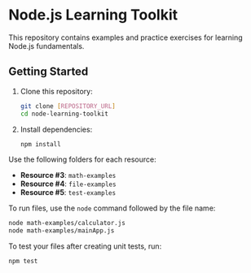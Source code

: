 # Node.js Learning Toolkit

This repository contains examples and practice exercises for learning Node.js fundamentals.

## Getting Started

1. Clone this repository:
   ```bash
   git clone [REPOSITORY_URL]
   cd node-learning-toolkit
   ```

2. Install dependencies:
   ```bash
   npm install
   ```

Use the following folders for each resource:
- **Resource #3**: `math-examples`
- **Resource #4**: `file-examples`
- **Resource #5**: `test-examples`

To run files, use the `node` command followed by the file name:
```bash
node math-examples/calculator.js
node math-examples/mainApp.js
```

To test your files after creating unit tests, run:
```bash
npm test
```